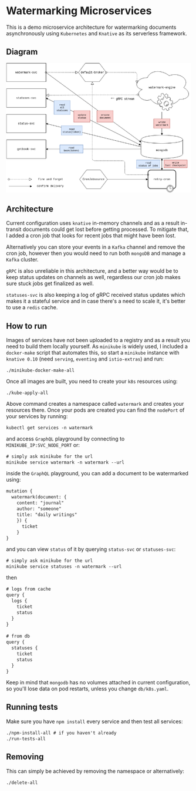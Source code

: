 # Watermarking Microservices

This is a demo microservice architecture for watermarking documents asynchronously
using `Kubernetes` and `Knative` as its serverless framework.

## Diagram

![Architecture of Watermarking Microservices](diagram/wm.png)

## Architecture

Current configuration uses `knative` in-memory channels and as a result in-transit
documents could get lost before getting processed. To mitigate that, I added a
cron job that looks for recent jobs that might have been lost.

Alternatively you can store your events in a `Kafka` channel and remove the cron job,
however then you would need to run both `mongoDB` and manage a `Kafka` cluster.

`gRPC` is also unreliable in this architecture, and a better way would be to keep
status updates on channels as well, regardless our cron job makes sure stuck
jobs get finalized as well.

`statuses-svc` is also keeping a log of gRPC received status updates which makes it
a stateful service and in case there's a need to scale it, it's better to use a `redis` cache.

## How to run

Images of services have not been uploaded to a registry and as a result you need to
build them locally yourself. As `minikube` is widely used, I included a `docker-make`
script that automates this, so start a `minikube` instance with `knative 0.10`
(need `serving`, `eventing` and `istio-extras`) and run:

```
./minikube-docker-make-all
```  

Once all images are built, you need to create your `k8s` resources using:

```
./kube-apply-all
```

Above command creates a namespace called `watermark` and creates your resources there.
Once your pods are created you can find the `nodePort` of your services by running:

```
kubectl get services -n watermark
```

and access `GraphQL` playground by connecting to `MINIKUBE_IP:SVC_NODE_PORT` or:

```
# simply ask minikube for the url
minikube service watermark -n watermark --url
```
inside the `GraphQL` playground, you can add a document to be watermarked using:

```
mutation {
  watermark(document: {
    content: "journal"
    author: "someone"
    title: "daily writings"
    }) {
      ticket
    }
}
```

and you can view `status` of it by querying `status-svc` or `statuses-svc`:

```
# simply ask minikube for the url
minikube service statuses -n watermark --url
```

then

```
# logs from cache
query {
  logs {
    ticket
    status
  }
}

# from db
query {
  statuses {
    ticket
    status
  }
}
```

Keep in mind that `mongodb` has no volumes attached in current configuration, so
you'll lose data on pod restarts, unless you change `db/k8s.yaml`.

## Running tests

Make sure you have `npm install` every service and then test all services:

```
./npm-install-all # if you haven't already
./run-tests-all
```

## Removing

This can simply be achieved by removing the namespace or alternatively:

```
./delete-all
```
